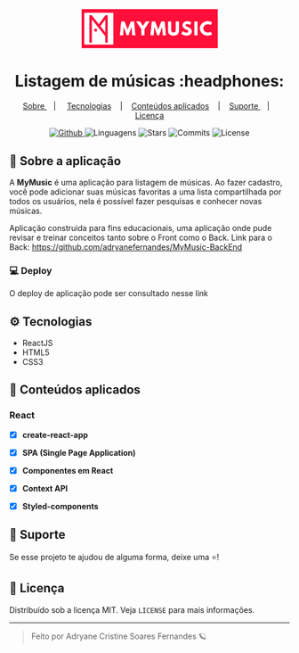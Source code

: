 <div align="center">
  <img src='./src/assets/MyMusic-color.png' width="245px" />
</div>
  
<div align="center">
  <h1>Listagem de músicas :headphones:</h1>
</div>
 
<p align="center" >
  <a href="#-sobre-a-aplica%C3%A7%C3%A3o"> Sobre </a> &nbsp;&nbsp;&nbsp;| &nbsp;&nbsp;&nbsp;
  <a href="#-tecnologias">Tecnologias</a> &nbsp;&nbsp;&nbsp;|&nbsp;&nbsp;&nbsp;
  <a href="#-conteúdos-aplicados"> Conteúdos aplicados</a> &nbsp;&nbsp;&nbsp;|&nbsp;&nbsp;&nbsp;
  <a href="#-suporte"> Suporte </a> &nbsp;&nbsp;&nbsp;|&nbsp;&nbsp;&nbsp;
  <a href="#-licen%C3%A7a">Licença</a>
</p>
  
<p align="center">
  <a href="https://github.com/adryanefernandes" target="_blank"><img src="https://img.shields.io/static/v1?label=author&message=adryanefernandes&color=00d1d7&labelColor=ff0939" alt="Github"> </a>
    <img src="https://img.shields.io/static/v1?label=languages&message=1&color=00d1d7&labelColor=ff0939" alt="Linguagens"> 
  </a>
  <img src="https://img.shields.io/github/stars/adryanefernandes/MyMusic-FrontEnd?color=00d1d7&labelColor=ff0939" alt="Stars">
  <img src="https://img.shields.io/github/last-commit/adryanefernandes/MyMusic-FrontEnd?color=00d1d7&labelColor=ff0939" alt="Commits">
  <img src="https://img.shields.io/static/v1?label=license&message=MIT&color=00d1d7&labelColor=ff0939" alt="License">
</p>


 ## 📌 Sobre a aplicação
A **MyMusic** é uma aplicação para listagem de músicas. Ao fazer cadastro, você pode adicionar suas músicas favoritas a uma lista compartilhada por todos os usuários, nela é possível fazer pesquisas e conhecer novas músicas. 

Aplicação construida para fins educacionais, uma aplicação onde pude revisar e treinar conceitos tanto sobre o Front como o Back.
Link para o Back:
https://github.com/adryanefernandes/MyMusic-BackEnd

### 💻 Deploy
O deploy de aplicação pode ser consultado nesse link

## ⚙ Tecnologias
- ReactJS
- HTML5
- CSS3


## 📝 Conteúdos aplicados

### React
- [X] **create-react-app**
- [X] **SPA (Single Page Application)**
- [X] **Componentes em React**
- [X] **Context API**
- [X] **Styled-components**


## 🥳 Suporte
Se esse projeto te ajudou de alguma forma, deixe uma ⭐️!

## 📝 Licença

Distribuído sob a licença MIT. Veja `LICENSE` para mais informações.

---
<blockquote>
    Feito por Adryane Cristine Soares Fernandes 🪐
</blockquote>

